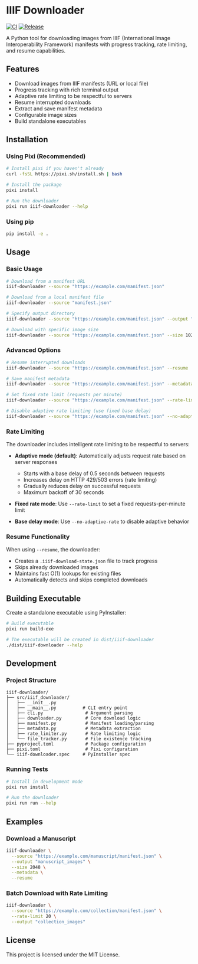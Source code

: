 # IIIF Downloader

[![CI](https://github.com/conradolandia/iiif-downloader/actions/workflows/ci.yml/badge.svg)](https://github.com/conradolandia/iiif-downloader/actions/workflows/ci.yml)
[![Release](https://github.com/conradolandia/iiif-downloader/actions/workflows/build-release.yml/badge.svg)](https://github.com/conradolandia/iiif-downloader/actions/workflows/build-release.yml)

A Python tool for downloading images from IIIF (International Image Interoperability Framework) manifests with progress tracking, rate limiting, and resume capabilities.

## Features

- Download images from IIIF manifests (URL or local file)
- Progress tracking with rich terminal output
- Adaptive rate limiting to be respectful to servers
- Resume interrupted downloads
- Extract and save manifest metadata
- Configurable image sizes
- Build standalone executables

## Installation

### Using Pixi (Recommended)

```bash
# Install pixi if you haven't already
curl -fsSL https://pixi.sh/install.sh | bash

# Install the package
pixi install

# Run the downloader
pixi run iiif-downloader --help
```

### Using pip

```bash
pip install -e .
```

## Usage

### Basic Usage

```bash
# Download from a manifest URL
iiif-downloader --source "https://example.com/manifest.json"

# Download from a local manifest file
iiif-downloader --source "manifest.json"

# Specify output directory
iiif-downloader --source "https://example.com/manifest.json" --output "my_images"

# Download with specific image size
iiif-downloader --source "https://example.com/manifest.json" --size 1024
```

### Advanced Options

```bash
# Resume interrupted downloads
iiif-downloader --source "https://example.com/manifest.json" --resume

# Save manifest metadata
iiif-downloader --source "https://example.com/manifest.json" --metadata

# Set fixed rate limit (requests per minute)
iiif-downloader --source "https://example.com/manifest.json" --rate-limit 30

# Disable adaptive rate limiting (use fixed base delay)
iiif-downloader --source "https://example.com/manifest.json" --no-adaptive-rate
```

### Rate Limiting

The downloader includes intelligent rate limiting to be respectful to servers:

- **Adaptive mode (default)**: Automatically adjusts request rate based on server responses
  - Starts with a base delay of 0.5 seconds between requests
  - Increases delay on HTTP 429/503 errors (rate limiting)
  - Gradually reduces delay on successful requests
  - Maximum backoff of 30 seconds

- **Fixed rate mode**: Use `--rate-limit` to set a fixed requests-per-minute limit
- **Base delay mode**: Use `--no-adaptive-rate` to disable adaptive behavior

### Resume Functionality

When using `--resume`, the downloader:
- Creates a `.iiif-download-state.json` file to track progress
- Skips already downloaded images
- Maintains fast O(1) lookups for existing files
- Automatically detects and skips completed downloads

## Building Executable

Create a standalone executable using PyInstaller:

```bash
# Build executable
pixi run build-exe

# The executable will be created in dist/iiif-downloader
./dist/iiif-downloader --help
```

## Development

### Project Structure

```
iiif-downloader/
├── src/iiif_downloader/
│   ├── __init__.py
│   ├── __main__.py          # CLI entry point
│   ├── cli.py                # Argument parsing
│   ├── downloader.py         # Core download logic
│   ├── manifest.py           # Manifest loading/parsing
│   ├── metadata.py           # Metadata extraction
│   ├── rate_limiter.py       # Rate limiting logic
│   └── file_tracker.py       # File existence tracking
├── pyproject.toml            # Package configuration
├── pixi.toml                 # Pixi configuration
└── iiif-downloader.spec     # PyInstaller spec
```

### Running Tests

```bash
# Install in development mode
pixi run install

# Run the downloader
pixi run run --help
```

## Examples

### Download a Manuscript

```bash
iiif-downloader \
  --source "https://example.com/manuscript/manifest.json" \
  --output "manuscript_images" \
  --size 2048 \
  --metadata \
  --resume
```

### Batch Download with Rate Limiting

```bash
iiif-downloader \
  --source "https://example.com/collection/manifest.json" \
  --rate-limit 20 \
  --output "collection_images"
```

## License

This project is licensed under the MIT License.
